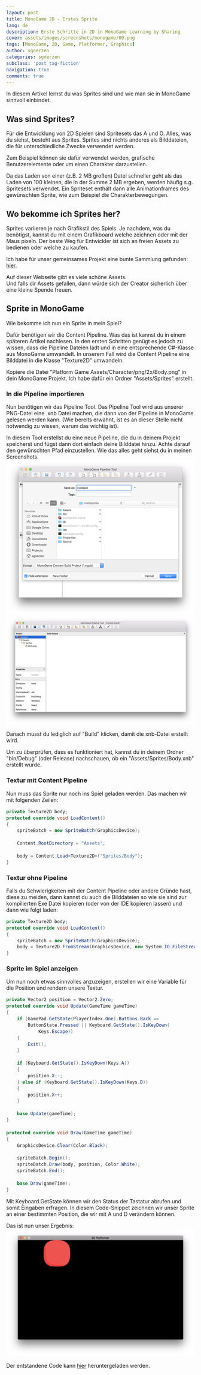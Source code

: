 ```yaml
---
layout: post
title: MonoGame 2D - Erstes Sprite
lang: de
description: Erste Schritte in 2D in MonoGame Learning by Sharing
cover: assets/images/screenshots/monogame/09.png
tags: [MonoGame, 2D, Game, Platformer, Graphics]
author: sgoerzen
categories: sgoerzen
subclass: 'post tag-fiction'
navigation: true
comments: true
---
```


In diesem Artikel lernst du was Sprites sind und wie man sie in MonoGame sinnvoll einbindet.

## Was sind Sprites?
Für die Entwicklung von 2D Spielen sind Spritesets das A und O. Alles, was du siehst, besteht aus Sprites. 
Sprites sind nichts anderes als Bilddateien, die für unterschiedliche Zwecke verwendet werden. 

Zum Beispiel können sie dafür verwendet werden, grafische Benutzerelemente oder um einen Charakter  darzustellen.

Da das Laden von einer (z.B. 2 MB großen) Datei schneller geht als das Laden von 100 kleinen, die in der Summe 2 MB ergeben, werden häufig s.g. Spritesets verwendet. Ein Spriteset enthält dann alle Animationframes des gewünschten Sprite, wie zum Beispiel die Charakterbewegungen.

## Wo bekomme ich Sprites her?
Sprites variieren je nach Grafikstil des Spiels. Je nachdem, was du benötigst, kannst du mit einem Grafikboard welche zeichnen oder mit der Maus pixeln. Der beste Weg für Entwickler ist sich an freien Assets zu bedienen oder welche zu kaufen.

Ich habe für unser gemeinsames Projekt eine bunte Sammlung gefunden: [hier](https://bayat.itch.io/platform-game-assets).

Auf dieser Webseite gibt es viele schöne Assets.\
Und falls dir Assets gefallen, dann würde sich der Creator sicherlich über eine kleine Spende freuen.
## Sprite in MonoGame
Wie bekomme ich nun ein Sprite in mein Spiel?

Dafür benötigen wir die Content Pipeline. Was das ist kannst du in einem späteren Artikel nachlesen. In den ersten Schritten genügt es jedoch zu wissen, dass die Pipeline Dateien lädt und in eine entsprechende C#-Klasse aus MonoGame umwandelt.
In unserem Fall wird die Content Pipeline eine Bilddatei in die Klasse "Texture2D" umwandeln.

Kopiere die Datei "Platform Game Assets/Character/png/2x/Body.png" in dein MonoGame Projekt. Ich habe dafür ein Ordner "Assets/Sprites" erstellt.

### In die Pipeline importieren
Nun benötigen wir das Pipeline Tool. Das Pipeline Tool wird aus unserer PNG-Datei eine .xnb Datei machen, die dann von der Pipeline in MonoGame gelesen werden kann. (Wie bereits erwähnt, ist es an dieser Stelle nicht notwendig zu wissen, warum das wichtig ist).

In diesem Tool erstellst du eine neue Pipeline, die du in deinem Projekt speicherst und fügst dann dort einfach deine Bilddatei hinzu. Achte darauf den gewünschten Pfad einzustellen. Wie das alles geht siehst du in meinen Screenshots.
![Create Pipeline](/assets/images/screenshots/monogame/07.png) 
![Pipeline Settings](/assets/images/screenshots/monogame/08.png)

Danach musst du lediglich auf "Build" klicken, damit die xnb-Datei erstellt wird.

Um zu überprüfen, dass es funktioniert hat, kannst du in deinem Ordner "bin/Debug" (oder Release) nachschauen, ob ein "Assets/Sprites/Body.xnb" erstellt wurde.
### Textur mit Content Pipeline
Nun muss das Sprite nur noch ins Spiel geladen werden. Das machen wir mit folgenden Zeilen:
```cs
private Texture2D body;
protected override void LoadContent()
{
    spriteBatch = new SpriteBatch(GraphicsDevice);

    Content.RootDirectory = "Assets";

    body = Content.Load<Texture2D>("Sprites/Body");
}
``` 
### Textur ohne Pipeline
Falls du Schwierigkeiten mit der Content Pipeline oder andere Gründe hast, diese zu meiden, dann kannst du auch die Bilddateien so wie sie sind zur kompilierten Exe Datei kopieren (oder von der IDE kopieren lassen) und dann wie folgt laden:
```cs
private Texture2D body;
protected override void LoadContent()
{
    spriteBatch = new SpriteBatch(GraphicsDevice);
    body = Texture2D.FromStream(GraphicsDevice, new System.IO.FileStream("Assets/Sprites/body.png", System.IO.FileMode.Open));
}
```
### Sprite im Spiel anzeigen
Um nun noch etwas sinnvolles anzuzeigen, erstellen wir eine Variable für die Position und rendern unsere Textur.

```cs
private Vector2 position = Vector2.Zero;
protected override void Update(GameTime gameTime)
{
    if (GamePad.GetState(PlayerIndex.One).Buttons.Back ==
        ButtonState.Pressed || Keyboard.GetState().IsKeyDown(
            Keys.Escape))
    {
        Exit();
    }

    if (Keyboard.GetState().IsKeyDown(Keys.A))
    {
        position.X--;
    } else if (Keyboard.GetState().IsKeyDown(Keys.D))
    {
        position.X++;
    }
    
    base.Update(gameTime);
}

protected override void Draw(GameTime gameTime)
{
    GraphicsDevice.Clear(Color.Black);

    spriteBatch.Begin();
    spriteBatch.Draw(body, position, Color.White);
    spriteBatch.End();

    base.Draw(gameTime);
}
```

Mit Keyboard.GetState können wir den Status der Tastatur abrufen und somit Eingaben erfragen. In diesem Code-Snippet zeichnen wir unser Sprite an einer bestimmten Position, die wir mit A und D verändern können.

Das ist nun unser Ergebnis:
![First Sprite](/assets/images/screenshots/monogame/09.png)

Der entstandene Code kann [hier](https://github.com/SGoerzen/2dplatformer/tree/master/first-sprites) heruntergeladen werden.